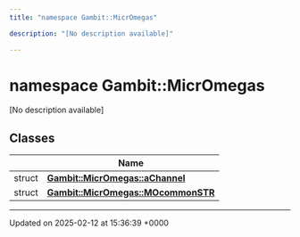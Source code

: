 ```yaml
---
title: "namespace Gambit::MicrOmegas"

description: "[No description available]"

---
```


# namespace Gambit::MicrOmegas

[No description available]

## Classes

|                | Name           |
| -------------- | -------------- |
| struct | **[Gambit::MicrOmegas::aChannel](/documentation/code/classes/structgambit_1_1micromegas_1_1achannel/)**  |
| struct | **[Gambit::MicrOmegas::MOcommonSTR](/documentation/code/classes/structgambit_1_1micromegas_1_1mocommonstr/)**  |






-------------------------------

Updated on 2025-02-12 at 15:36:39 +0000